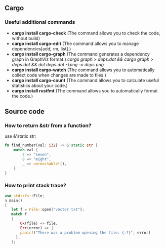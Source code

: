
## Cargo

### Useful additional commands

* **cargo install cargo-check** (The command allows you to check the code, without build)
* **cargo install cargo-edit** (The command allows you to manage dependencies[add, rm, list].)
* **cargo install cargo-graph** (The command generates a dependency graph in GraphViz format.)
 *cargo graph > deps.dot && cargo graph > deps.dot && dot deps.dot -Tpng -o deps.png*
* **cargo install cargo-watch** (The command allows you to automatically collect code when changes are made to files.)
* **cargo install cargo-count** (The command allows you to calculate useful statistics about your code.)
*  **cargo install rustfmt** (The command allows you to automatically format the code.)


## Source code

### How to return &str from a function?

use &'static str:

```rust
fn find_number(val: i32) -> &'static str {
    match val {
        7 => "seven",
        8 => "eight",
        _ => unreachable!(),
    }
}
```
### How to print stack trace?
```rust
use std::fs::File;  
n main()  
{  
   let f = File::open("vector.txt");  
   match f   
   {  
       Ok(file) => file,  
       Err(error) => {  
       panic!("There was a problem opening the file: {:?}", error)  
     },  
   };
 ```  
